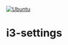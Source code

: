 [![Ubuntu](https://github.com/Wmbat/i3-settings/actions/workflows/main-ci.yaml/badge.svg?branch=main)](https://github.com/Wmbat/i3-settings/actions/workflows/main-ci.yaml)

# i3-settings
